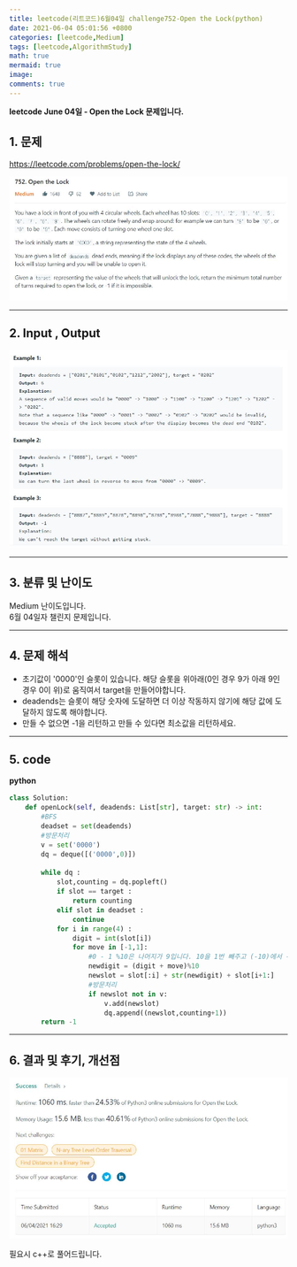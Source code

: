 ```yaml
---
title: leetcode(리트코드)6월04일 challenge752-Open the Lock(python)
date: 2021-06-04 05:01:56 +0800
categories: [leetcode,Medium]
tags: [leetcode,AlgorithmStudy]
math: true
mermaid: true
image: 
comments: true
---
```


**leetcode June 04일 - Open the Lock 문제입니다.**

## 1. 문제
<https://leetcode.com/problems/open-the-lock/>  

![](/assets/img/sample/leetcode/752/Problem.JPG)  

-----  

## 2. Input , Output

![](/assets/img/sample/leetcode/752/input.JPG)  


-----  

## 3. 분류 및 난이도

Medium 난이도입니다.  
6월 04일자 챌린지 문제입니다. 

-----  

## 4. 문제 해석

- 초기값이 '0000'인 슬롯이 있습니다. 해당 슬롯을 위아래(0인 경우 9가 아래 9인 경우 0이 위)로 움직여서 target을 만들어야합니다.
- deadends는 슬롯이 해당 숫자에 도달하면 더 이상 작동하지 않기에 해당 값에 도달하지 않도록 해야합니다.
- 만들 수 없으면 -1을 리턴하고 만들 수 있다면 최소값을 리턴하세요.




-----  

## 5. code


**python**

```python
class Solution:
    def openLock(self, deadends: List[str], target: str) -> int:
        #BFS
        deadset = set(deadends)
        #방문처리
        v = set('0000')
        dq = deque([('0000',0)])
        
        while dq : 
            slot,counting = dq.popleft()
            if slot == target : 
                return counting
            elif slot in deadset : 
                continue
            for i in range(4) : 
                digit = int(slot[i])
                for move in [-1,1]:
                    #0 - 1 %10은 나머지가 9입니다. 10을 1번 빼주고 (-10)에서 -1이 되려면 나머지 9를 더해야하기 때문입니다.
                    newdigit = (digit + move)%10
                    newslot = slot[:i] + str(newdigit) + slot[i+1:]
                    #방문처리
                    if newslot not in v:
                        v.add(newslot)
                        dq.append((newslot,counting+1))
        return -1     
```


-----

## 6. 결과 및 후기, 개선점

![](/assets/img/sample/leetcode/752/result.JPG)  

필요시 c++로 풀어드립니다.



